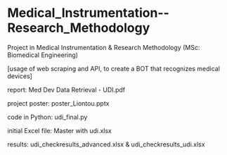 # Medical_Instrumentation--Research_Methodology

Project in Medical Instrumentation & Research Methodology (MSc: Biomedical Engineering)

[usage of web scraping and API, to create a BOT that recognizes medical devices]

report: Med Dev Data Retrieval - UDI.pdf

project poster: poster_Liontou.pptx

code in Python: udi_final.py 

initial Excel file: Master with udi.xlsx

results: udi_checkresults_advanced.xlsx & udi_checkresults_udi.xlsx
